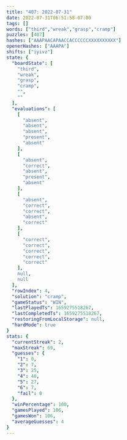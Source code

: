 ```yaml
---
title: "407: 2022-07-31"
date: 2022-07-31T06:51:58-07:00
tags: []
words: ["third","wreak","grasp","cramp"]
puzzles: [407]
hashes: ["AAAPAACAPAACCACCCCCCXXXXXXXXXX"]
openerHashes: ["AAAPA"]
shifts: ["iyivz"]
state: {
  "boardState": [
    "third",
    "wreak",
    "grasp",
    "cramp",
    "",
    ""
  ],
  "evaluations": [
    [
      "absent",
      "absent",
      "absent",
      "present",
      "absent"
    ],
    [
      "absent",
      "correct",
      "absent",
      "present",
      "absent"
    ],
    [
      "absent",
      "correct",
      "correct",
      "absent",
      "correct"
    ],
    [
      "correct",
      "correct",
      "correct",
      "correct",
      "correct"
    ],
    null,
    null
  ],
  "rowIndex": 4,
  "solution": "cramp",
  "gameStatus": "WIN",
  "lastPlayedTs": 1659275518267,
  "lastCompletedTs": 1659275518267,
  "restoringFromLocalStorage": null,
  "hardMode": true
}
stats: {
  "currentStreak": 2,
  "maxStreak": 69,
  "guesses": {
    "1": 0,
    "2": 7,
    "3": 25,
    "4": 40,
    "5": 27,
    "6": 7,
    "fail": 0
  },
  "winPercentage": 100,
  "gamesPlayed": 106,
  "gamesWon": 106,
  "averageGuesses": 4
}
---
```


<!-- more -->
